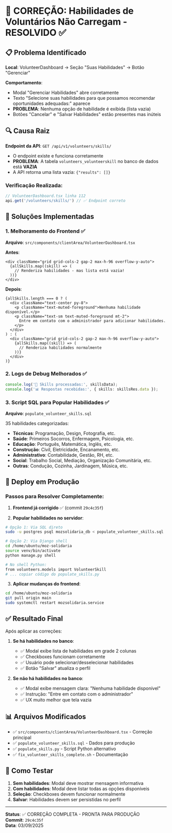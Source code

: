 # 🔧 CORREÇÃO: Habilidades de Voluntários Não Carregam - RESOLVIDO ✅

## 📋 Problema Identificado

**Local**: VolunteerDashboard → Seção "Suas Habilidades" → Botão "Gerenciar"

**Comportamento**:
- Modal "Gerenciar Habilidades" abre corretamente
- Texto "Selecione suas habilidades para que possamos recomendar oportunidades adequadas:" aparece
- **PROBLEMA**: Nenhuma opção de habilidade é exibida (lista vazia)
- Botões "Cancelar" e "Salvar Habilidades" estão presentes mas inúteis

## 🔍 Causa Raiz

**Endpoint da API**: `GET /api/v1/volunteers/skills/`
- O endpoint existe e funciona corretamente
- **PROBLEMA**: A tabela `volunteers_volunteerskill` no banco de dados está **VAZIA**
- A API retorna uma lista vazia: `{"results": []}`

### Verificação Realizada:
```typescript
// VolunteerDashboard.tsx linha 112
api.get('/volunteers/skills/') // ✅ Endpoint correto
```

## 🔧 Soluções Implementadas

### 1. **Melhoramento do Frontend** ✅
**Arquivo**: `src/components/clientArea/VolunteerDashboard.tsx`

**Antes**:
```tsx
<div className="grid grid-cols-2 gap-2 max-h-96 overflow-y-auto">
  {allSkills.map((skill) => (
    // Renderiza habilidades - mas lista está vazia!
  ))}
</div>
```

**Depois**:
```tsx
{allSkills.length === 0 ? (
  <div className="text-center py-8">
    <p className="text-muted-foreground">Nenhuma habilidade disponível.</p>
    <p className="text-sm text-muted-foreground mt-2">
      Entre em contato com o administrador para adicionar habilidades.
    </p>
  </div>
) : (
  <div className="grid grid-cols-2 gap-2 max-h-96 overflow-y-auto">
    {allSkills.map((skill) => (
      // Renderiza habilidades normalmente
    ))}
  </div>
)}
```

### 2. **Logs de Debug Melhorados** ✅
```typescript
console.log('🔧 Skills processadas:', skillsData);
console.log('📊 Respostas recebidas:', { skills: skillsRes.data });
```

### 3. **Script SQL para Popular Habilidades** ✅
**Arquivo**: `populate_volunteer_skills.sql`

35 habilidades categorizadas:
- **Técnicas**: Programação, Design, Fotografia, etc.
- **Saúde**: Primeiros Socorros, Enfermagem, Psicologia, etc.
- **Educação**: Português, Matemática, Inglês, etc.
- **Construção**: Civil, Eletricidade, Encanamento, etc.
- **Administrativo**: Contabilidade, Gestão, RH, etc.
- **Social**: Trabalho Social, Mediação, Organização Comunitária, etc.
- **Outras**: Condução, Cozinha, Jardinagem, Música, etc.

## 🚀 Deploy em Produção

### Passos para Resolver Completamente:

1. **Frontend já corrigido** ✅ (commit `29c4c35f`)

2. **Popular habilidades no servidor**:
```bash
# Opção 1: Via SQL direto
sudo -u postgres psql mozsolidaria_db < populate_volunteer_skills.sql

# Opção 2: Via Django shell
cd /home/ubuntu/moz-solidaria
source venv/bin/activate
python manage.py shell

# No shell Python:
from volunteers.models import VolunteerSkill
# ... copiar código do populate_skills.py
```

3. **Aplicar mudanças do frontend**:
```bash
cd /home/ubuntu/moz-solidaria
git pull origin main
sudo systemctl restart mozsolidaria.service
```

## ✅ Resultado Final

Após aplicar as correções:

1. **Se há habilidades no banco**:
   - ✅ Modal exibe lista de habilidades em grade 2 colunas
   - ✅ Checkboxes funcionam corretamente
   - ✅ Usuário pode selecionar/desselecionar habilidades
   - ✅ Botão "Salvar" atualiza o perfil

2. **Se não há habilidades no banco**:
   - ✅ Modal exibe mensagem clara: "Nenhuma habilidade disponível"
   - ✅ Instrução: "Entre em contato com o administrador"
   - ✅ UX muito melhor que tela vazia

## 📊 Arquivos Modificados

- ✅ `src/components/clientArea/VolunteerDashboard.tsx` - Correção principal
- ✅ `populate_volunteer_skills.sql` - Dados para produção
- ✅ `populate_skills.py` - Script Python alternativo
- ✅ `fix_volunteer_skills_complete.sh` - Documentação

## 🧪 Como Testar

1. **Sem habilidades**: Modal deve mostrar mensagem informativa
2. **Com habilidades**: Modal deve listar todas as opções disponíveis
3. **Seleção**: Checkboxes devem funcionar normalmente
4. **Salvar**: Habilidades devem ser persistidas no perfil

---
**Status**: ✅ CORREÇÃO COMPLETA - PRONTA PARA PRODUÇÃO  
**Commit**: `29c4c35f`  
**Data**: 03/09/2025
